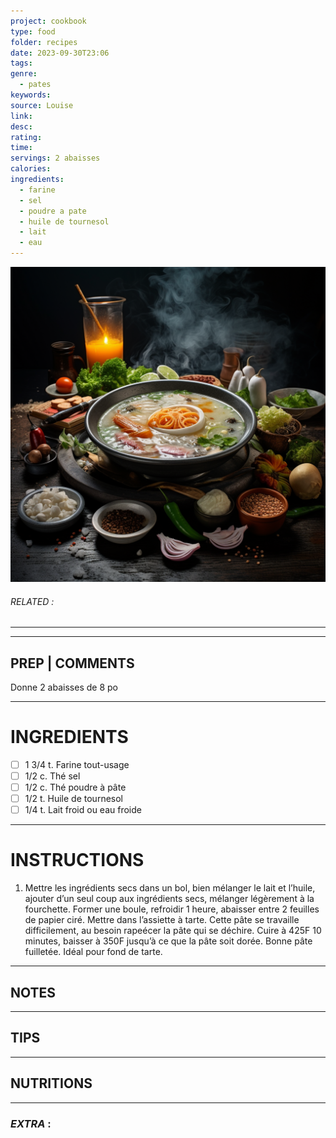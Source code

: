 ```yaml
---
project: cookbook
type: food
folder: recipes
date: 2023-09-30T23:06
tags: 
genre:
  - pates
keywords: 
source: Louise
link: 
desc: 
rating: 
time: 
servings: 2 abaisses
calories: 
ingredients:
  - farine
  - sel
  - poudre a pate
  - huile de tournesol
  - lait
  - eau
---
```


![IMAGE](_default.png)

###### *RELATED* : 
---


---
## PREP | COMMENTS

Donne 2 abaisses de 8 po

---
# INGREDIENTS

- [ ] 1 3/4 t. Farine tout-usage
- [ ] 1/2 c. Thé sel
- [ ] 1/2 c. Thé poudre à pâte
- [ ] 1/2 t. Huile de tournesol
- [ ] 1/4 t. Lait froid ou eau froide

---
# INSTRUCTIONS

1. Mettre les ingrédients secs dans un bol, bien mélanger le lait et l’huile, ajouter d’un seul coup aux ingrédients secs, mélanger légèrement à la fourchette. Former une boule, refroidir 1 heure, abaisser entre 2 feuilles de papier ciré. Mettre dans l’assiette à tarte. Cette pâte se travaille difficilement, au besoin rapeécer la pâte qui se déchire. Cuire à 425F 10 minutes, baisser à 350F jusqu’à ce que la pâte soit dorée. Bonne pâte fuilletée. Idéal pour fond de tarte.

---
## NOTES



---
## TIPS



---
## NUTRITIONS



---
### *EXTRA* :



